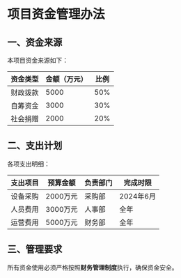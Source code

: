# 项目资金管理办法

## 一、资金来源

本项目资金来源如下：

| 资金类型 | 金额（万元） | 比例 |
|---------|------------|------|
| 财政拨款 | 5000 | 50% |
| 自筹资金 | 3000 | 30% |
| 社会捐赠 | 2000 | 20% |

## 二、支出计划

各项支出明细：

| 支出项目 | 预算金额 | 负责部门 | 完成时限 |
|---------|---------|---------|---------|
| 设备采购 | 2000万元 | 采购部 | 2024年6月 |
| 人员费用 | 3000万元 | 人事部 | 全年 |
| 运营费用 | 5000万元 | 财务部 | 全年 |

## 三、管理要求

所有资金使用必须严格按照**财务管理制度**执行，确保资金安全。
